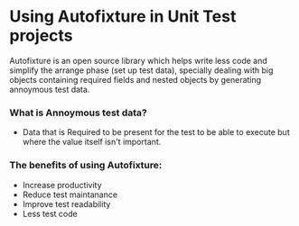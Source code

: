 # Using Autofixture in Unit Test projects

Autofixture is an open source library which helps write less code and simplify the arrange phase (set up test data), specially dealing with big objects containing required fields and nested objects by generating annoymous test data.
 
 ### What is Annoymous test data?
 - Data that is Required to be present for the test to be able to execute but where the value itself isn't important.
 
### The benefits of using Autofixture:
 - Increase productivity
 - Reduce test maintanance
 - Improve test readability
 - Less test code
 
